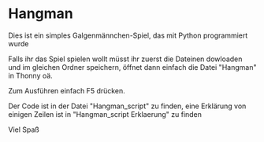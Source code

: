 # Hangman
Dies ist ein simples Galgenmännchen-Spiel, das mit Python programmiert wurde

Falls ihr das Spiel spielen wollt müsst ihr zuerst die Dateinen dowloaden und im gleichen Ordner speichern, 
öffnet dann einfach die Datei "Hangman" in Thonny oä.

Zum Ausführen einfach F5 drücken.

Der Code ist in der Datei "Hangman_script" zu finden,
eine Erklärung von einigen Zeilen ist in "Hangman_script Erklaerung" zu finden

Viel Spaß
